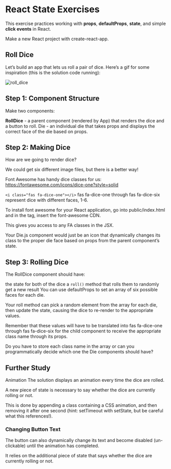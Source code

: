 # React State Exercises
This exercise practices working with **props**, **defaultProps**, **state**, and simple **click events** in React.

Make a new React project with create-react-app.

## Roll Dice
Let’s build an app that lets us roll a pair of dice. Here’s a gif for some inspiration (this is the solution code running):

![roll_dice](https://github.com/Avishek-kr/dice-roll-react/assets/23341110/090040bc-1015-426c-9554-b1cc5a796a05)

## Step 1: Component Structure
Make two components:

**RollDice** - a parent component (rendered by App) that renders the dice and a button to roll.
Die - an individual die that takes props and displays the correct face of the die based on props.

## Step 2: Making Dice
How are we going to render dice?

We could get six different image files, but there is a better way!

Font Awesome has handy dice classes for us: https://fontawesome.com/icons/dice-one?style=solid

`<i class="fas fa-dice-one"></i>`
fas fa-dice-one through fas fa-dice-six represent dice with different faces, 1-6.

To install font awesome for your React application, go into public/index.html and in the <head> tag, insert the font-awesome CDN.

This gives you access to any FA classes in the JSX.

Your Die.js component would just be an icon that dynamically changes its class to the proper die face based on props from the parent component’s state.

## Step 3: Rolling Dice
The RollDice component should have:

the state for both of the dice
a `roll()` method that rolls them to randomly get a new result
You can use defaultProps to set an array of six possible faces for each die.

Your roll method can pick a random element from the array for each die, then update the state, causing the dice to re-render to the appropriate values.

Remember that these values will have to be translated into fas fa-dice-one through fas fa-dice-six for the child component to receive the appropriate class name through its props.

Do you have to store each class name in the array or can you programmatically decide which one the Die components should have?

## Further Study
Animation
The solution displays an animation every time the dice are rolled.

A new piece of state is necessary to say whether the dice are currently rolling or not.

This is done by appending a class containing a CSS animation, and then removing it after one second (hint: setTimeout with setState, but be careful what this references!).

### Changing Button Text
The button can also dynamically change its text and become disabled (un-clickable) until the animation has completed.

It relies on the additional piece of state that says whether the dice are currently rolling or not.
